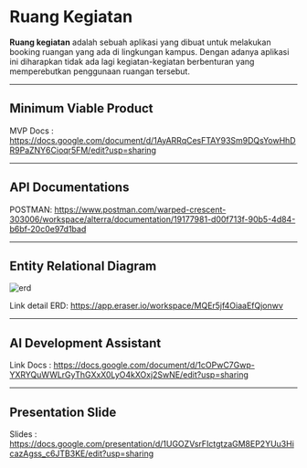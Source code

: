 # Ruang Kegiatan

**Ruang kegiatan** adalah sebuah aplikasi yang dibuat untuk melakukan booking ruangan yang ada di lingkungan kampus. Dengan adanya aplikasi ini diharapkan tidak ada lagi kegiatan-kegiatan berbenturan yang memperebutkan penggunaan ruangan tersebut.

---

## Minimum Viable Product

MVP Docs : https://docs.google.com/document/d/1AyARRqCesFTAY93Sm9DQsYowHhDR9PaZNY6Cioqr5FM/edit?usp=sharing

---

## API Documentations

POSTMAN: https://www.postman.com/warped-crescent-303006/workspace/alterra/documentation/19177981-d00f713f-90b5-4d84-b6bf-20c0e97d1bad

---

## Entity Relational Diagram

![erd](https://ik.imagekit.io/4z5kxs6yji8/erd-ruang-kegiatan-new_hkl6woPfg.png?updatedAt=1698581778062)

Link detail ERD: https://app.eraser.io/workspace/MQEr5jf4OiaaEfQjonwv

---

## AI Development Assistant

Link Docs : https://docs.google.com/document/d/1cOPwC7Gwp-YXRYQuWWLrGyThGXxX0LyO4kXOxj2SwNE/edit?usp=sharing

---

## Presentation Slide

Slides : https://docs.google.com/presentation/d/1UGOZVsrFIctgtzaGM8EP2YUu3HicazAgss_c6JTB3KE/edit?usp=sharing
